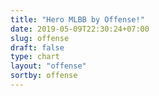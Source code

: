 ```yaml
---
title: "Hero MLBB by Offense!"
date: 2019-05-09T22:30:24+07:00
slug: offense
draft: false
type: chart
layout: "offense"
sortby: offense
---
```


